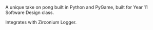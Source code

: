 A unique take on pong built in Python and PyGame, built for Year 11 Software Design class.

Integrates with Zirconium Logger.
